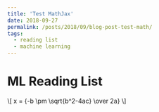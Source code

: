 ```yaml
---
title: 'Test MathJax'
date: 2018-09-27
permalink: /posts/2018/09/blog-post-test-math/
tags:
  - reading list
  - machine learning
---
```



ML Reading List
===============


\\[ x = {-b \pm \sqrt{b^2-4ac} \over 2a} \\]


